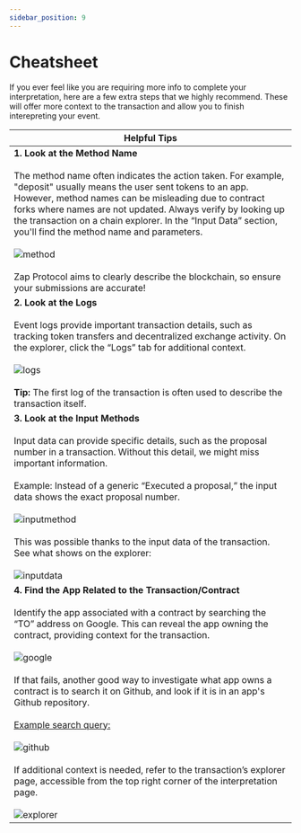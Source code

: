 ```yaml
---
sidebar_position: 9
---
```


# Cheatsheet

If you ever feel like you are requiring more info to complete your interpretation, here are a few extra steps that we highly recommend. These will offer more context to the transaction and allow you to finish interepreting your event. 

| **Helpful Tips**                                                                                                                                                                                                                                                                                                                |
|----------------------------------------------------------------------------------------------------------------------------------------------------------------------------------------------------------------------------------------------------------------------------------------------------------------------------------|
| **1. Look at the Method Name**<br/><br/>The method name often indicates the action taken. For example, "deposit" usually means the user sent tokens to an app. However, method names can be misleading due to contract forks where names are not updated. Always verify by looking up the transaction on a chain explorer. In the “Input Data” section, you'll find the method name and parameters.<br/><br/>![method](/img/assets/methodname.png)<br/><br/>Zap Protocol aims to clearly describe the blockchain, so ensure your submissions are accurate! |
| **2. Look at the Logs**<br/><br/>Event logs provide important transaction details, such as tracking token transfers and decentralized exchange activity. On the explorer, click the “Logs” tab for additional context.<br/><br/>![logs](/img/assets/logs1.png)<br/><br/>**Tip:** The first log of the transaction is often used to describe the transaction itself.                                                                                       |
| **3. Look at the Input Methods**<br/><br/>Input data can provide specific details, such as the proposal number in a transaction. Without this detail, we might miss important information.<br/><br/>Example: Instead of a generic “Executed a proposal,” the input data shows the exact proposal number.<br/><br/>![inputmethod](/img/assets/inputmethod.png)<br/><br/>This was possible thanks to the input data of the transaction. See what shows on the explorer:<br/><br/>![inputdata](/img/assets/inputdata.png) |
| **4. Find the App Related to the Transaction/Contract**<br/><br/>Identify the app associated with a contract by searching the “TO” address on Google. This can reveal the app owning the contract, providing context for the transaction.<br/><br/>![google](/img/assets/googlesearch.png)<br/><br/>If that fails, another good way to investigate what app owns a contract is to search it on Github, and look if it is in an app's Github repository.<br/><br/>[Example search query:](https://github.com/search?q=0x6774Bcbd5ceCeF1336b5300fb5186a12DDD8b367&type=code)<br/><br/>![github](/img/assets/githubsearch.png)<br/><br/>If additional context is needed, refer to the transaction’s explorer page, accessible from the top right corner of the interpretation page.<br/><br/>![explorer](/img/assets/explorer.png) |


